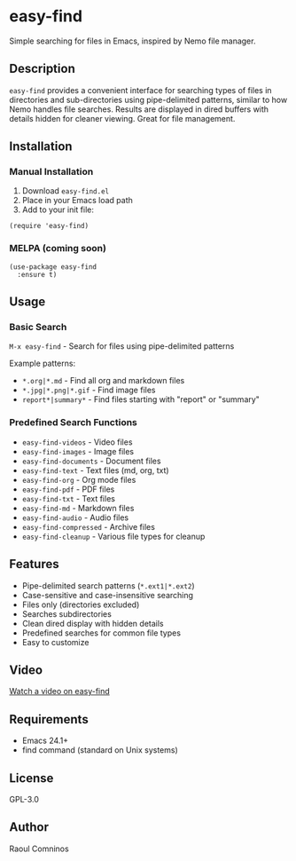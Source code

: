 # easy-find

Simple searching for files in Emacs, inspired by Nemo file manager.

## Description

`easy-find` provides a convenient interface for searching types of
files in directories and sub-directories using pipe-delimited
patterns, similar to how Nemo handles file searches. Results are
displayed in dired buffers with details hidden for cleaner viewing.
Great for file management.

## Installation

### Manual Installation
1. Download `easy-find.el`
2. Place in your Emacs load path
3. Add to your init file:
```elisp
(require 'easy-find)
```

### MELPA (coming soon)
```elisp
(use-package easy-find
  :ensure t)
```

## Usage

### Basic Search
`M-x easy-find` - Search for files using pipe-delimited patterns

Example patterns:
- `*.org|*.md` - Find all org and markdown files
- `*.jpg|*.png|*.gif` - Find image files
- `report*|summary*` - Find files starting with "report" or "summary"

### Predefined Search Functions

* `easy-find-videos` - Video files
* `easy-find-images` - Image files  
* `easy-find-documents` - Document files
* `easy-find-text` - Text files (md, org, txt)
* `easy-find-org` - Org mode files
* `easy-find-pdf` - PDF files
* `easy-find-txt` - Text files
* `easy-find-md` - Markdown files
* `easy-find-audio` - Audio files
* `easy-find-compressed` - Archive files
* `easy-find-cleanup` - Various file types for cleanup

## Features

- Pipe-delimited search patterns (`*.ext1|*.ext2`)
- Case-sensitive and case-insensitive searching
- Files only (directories excluded)
- Searches subdirectories
- Clean dired display with hidden details
- Predefined searches for common file types
- Easy to customize

## Video

[Watch a video on easy-find](https://youtu.be/wUh-d4a16r4)

## Requirements

- Emacs 24.1+
- find command (standard on Unix systems)

## License

GPL-3.0

## Author

Raoul Comninos
